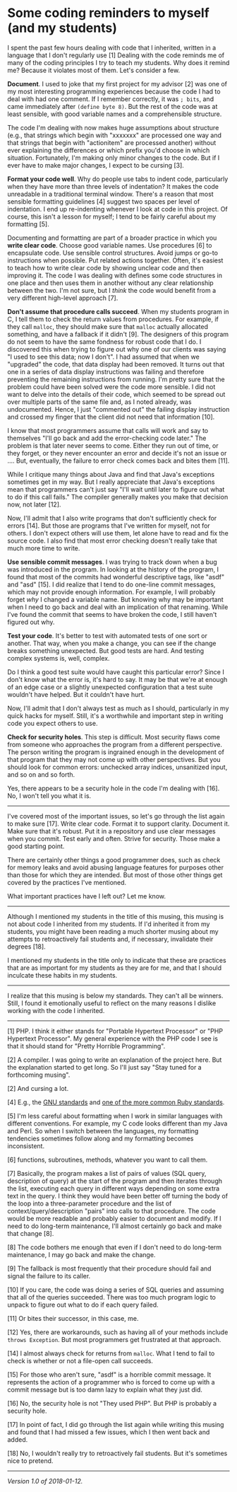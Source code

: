 Some coding reminders to myself (and my students)
=================================================

I spent the past few hours dealing with code that I inherited, written
in a language that I don't regularly use [1] Dealing with the code
reminds me of many of the coding principles I try to teach my students.
Why does it remind me? Because it violates most of them. Let's consider
a few.

**Document**. I used to joke that my first project for my advisor [2]
was one of my most interesting programming experiences because the
code I had to deal with had one comment. If I remember correctly, it
was `; bits`, and came immediately after `(define byte 8)`.  But the
rest of the code was at least sensible, with good variable names and a
comprehensible structure.

The code I'm dealing with now makes huge assumptions about structure
(e.g., that strings which begin with "xxxxxxx" are processed one way
and that strings that begin with "actionitem" are processed another)
without ever explaining the differences or which prefix you'd choose
in which situation. Fortunately, I'm making only minor changes to the
code. But if I ever have to make major changes, I expect to be cursing
[3].

**Format your code well**. Why do people use tabs to indent code,
particularly when they have more than three levels of indentation?
It makes the code unreadable in a traditional terminal window. There's a
reason that most sensible formatting guidelines [4] suggest two spaces
per level of indentation. I end up re-indenting whenever I look at code
in this project. Of course, this isn't a lesson for myself; I tend to
be fairly careful about my formatting [5].

Documenting and formatting are part of a broader practice in which you
**write clear code**. Choose good variable names. Use procedures [6]
to encapsulate code. Use sensible control structures. Avoid jumps
or go-to instructions when possible. Put related actions together. 
Often, it's easiest to teach how to write clear code by showing unclear
code and then improving it. The code I was dealing with defines some
code structures in one place and then uses them in another without
any clear relationship between the two. I'm not sure, but I *think*
the code would benefit from a very different high-level approach [7].

**Don't assume that procedure calls succeed**. When my students program in
C, I tell them to check the return values from procedures. For example,
if they call `malloc`, they should make sure that `malloc` actually
allocated something, and have a fallback if it didn't [9]. The designers
of this program do not seem to have the same fondness for robust code
that I do. I discovered this when trying to figure out why one of our
clients was saying "I used to see this data; now I don't". I had assumed
that when we "upgraded" the code, that data display had been removed.
It turns out that one in a series of data display instructions was
failing and therefore preventing the remaining instructions from running.
I'm pretty sure that the problem could have been solved were the code
more sensible. I did not want to delve into the details of their code,
which seemed to be spread out over multiple parts of the same file and,
as I noted already, was undocumented.  Hence, I just "commented out"
the failing display instruction and crossed my finger that the client
did not need that information [10].

I know that most programmers assume that calls will work and say to
themselves "I'll go back and add the error-checking code later." The
problem is that later never seems to come. Either they run out of time,
or they forget, or they never encounter an error and decide it's not an
issue or .... But, eventually, the failure to error check comes back
and bites them [11].

While I critique many things about Java and find that Java's exceptions
sometimes get in my way. But I really appreciate that Java's exceptions
mean that programmers can't just say "I'll wait until later to figure
out what to do if this call fails." The compiler generally makes you
make that decision now, not later [12].

Now, I'll admit that I also write programs that don't sufficiently check
for errors [14]. But those are programs that I've written for myself,
not for others. I don't expect others will use them, let alone have
to read and fix the source code. I also find that most error checking
doesn't really take that much more time to write.

**Use sensible commit messages**. I was trying to track down when a
bug was introduced in the program. In looking at the history of the
program, I found that most of the commits had wonderful descriptive
tags, like "asdf" and "asd" [15]. I did realize that I tend to do
one-line commit messages, which may not provide enough information.
For example, I will probably forget *why* I changed a variable name.
But knowing why may be important when I need to go back and deal with
an implication of that renaming. While I've found the commit that seems
to have broken the code, I still haven't figured out why.

**Test your code**. It's better to test with automated tests of one sort
or another. That way, when you make a change, you can see if the change
breaks something unexpected. But good tests are hard. And testing
complex systems is, well, complex. 

Do I think a good test suite would have caught this particular error?
Since I don't know what the error is, it's hard to say. It may be that
we're at enough of an edge case or a slightly unexpected configuration
that a test suite wouldn't have helped. But it couldn't have hurt.

Now, I'll admit that I don't always test as much as I should, particularly
in my quick hacks for myself. Still, it's a worthwhile and important
step in writing code you expect others to use.

**Check for security holes**. This step is difficult. Most security flaws
come from someone who approaches the program from a different perspective.
The person writing the program is ingrained enough in the development of
that program that they may not come up with other perspectives. But you
should look for common errors: unchecked array indices, unsanitized
input, and so on and so forth.

Yes, there appears to be a security hole in the code I'm dealing with [16].
No, I won't tell you what it is. 


---

I've covered most of the important issues, so let's go through the list
again to make sure [17]. Write clear code. Format it to support clarity.
Document it. Make sure that it's robust. Put it in a repository and
use clear messages when you commit. Test early and often. Strive for
security. Those make a good starting point.

There are certainly other things a good programmer does, such as check
for memory leaks and avoid abusing language features for purposes other
than those for which they are intended. But most of those other things
get covered by the practices I've mentioned.

What important practices have I left out? Let me know.

---

Although I mentioned my students in the title of this musing, this musing
is not about code I inherited from my students. If I'd inherited it from
my students, you might have been reading a much shorter musing about my
attempts to retroactively fail students and, if necessary, invalidate
their degrees [18].

I mentioned my students in the title only to indicate that these are
practices that are as important for my students as they are for me, and
that I should inculcate these habits in my students.

---

I realize that this musing is below my standards. They can't all be
winners. Still, I found it emotionally useful to reflect on the many
reasons I dislike working with the code I inherited.

---

[1] PHP. I think it either stands for "Portable Hypertext Processor"
or "PHP Hypertext Processor". My general experience with the PHP code
I see is that it should stand for "Pretty Horrible Programming".

[2] A compiler. I was going to write an explanation of the project here.
But the explanation started to get long. So I'll just say "Stay tuned
for a forthcoming musing".

[2] And cursing a lot.

[4] E.g., the [GNU standards](https://www.gnu.org/prep/standards/standards.html)
and [one of the more common Ruby standards](https://github.com/bbatsov/ruby-style-guide).

[5] I'm less careful about formatting when I work in similar languages
with different conventions. For example, my C code looks different than
my Java and Perl. So when I switch between the languages, my formatting
tendencies sometimes follow along and my formatting becomes inconsistent.

[6] functions, subroutines, methods, whatever you want to call them.

[7] Basically, the program makes a list of pairs of values (SQL
query, description of query) at the start of the program and then
iterates through the list, executing each query in different ways
depending on some extra text in the query. I think they would have
been better off turning the body of the loop into a three-parameter
procedure and the list of context/query/description "pairs" into calls
to that procedure. The code would be more readable and probably easier
to document and modify. If I need to do long-term maintenance, I'll
almost certainly go back and make that change [8].

[8] The code bothers me enough that even if I don't need to do long-term
maintenance, I may go back and make the change.

[9] The fallback is most frequently that their procedure should fail and
signal the failure to its caller.

[10] If you care, the code was doing a series of SQL queries and assuming
that all of the queries succeeded. There was too much program logic to
unpack to figure out what to do if each query failed.

[11] Or bites their successor, in this case, me.

[12] Yes, there are workarounds, such as having all of your methods
include `throws Exception`. But most programmers get frustrated at
that approach.

[14] I almost always check for returns from `malloc`. What I tend
to fail to check is whether or not a file-open call succeeds.

[15] For those who aren't sure, "asdf" is a horrible commit message.
It represents the action of a programmer who is forced to come up
with a commit message but is too damn lazy to explain what they just
did.

[16] No, the security hole is not "They used PHP". But PHP is probably
a security hole.

[17] In point of fact, I did go through the list again while writing
this musing and found that I had missed a few issues, which I then went
back and added.

[18] No, I wouldn't really try to retroactively fail students. But
it's sometimes nice to pretend.

---

*Version 1.0 of 2018-01-12.*

